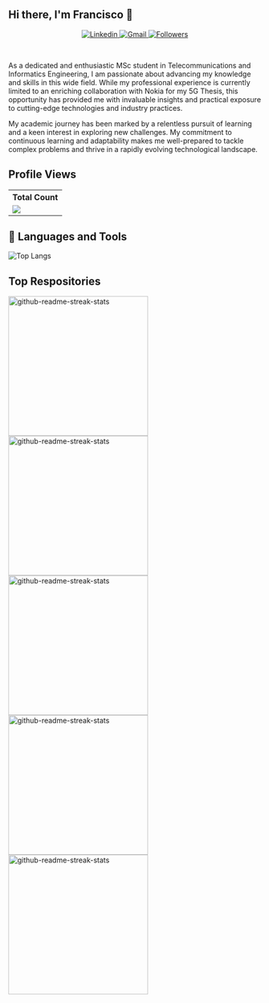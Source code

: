 ## Hi there, I'm Francisco 👋

<p align="center">
    <a href="https://linkedin.com/in/franciscobentoo">
        <img alt="Linkedin" title="Linkedin" src="https://img.shields.io/badge/LinkedIn-0077B5?style=for-the-badge&logo=linkedin&logoColor=white"/>
    </a>
    <a href="mailto:franciscobentoist@gmail.com">
        <img alt="Gmail" title="Gmail" src="https://img.shields.io/badge/Gmail-D14836?style=for-the-badge&logo=gmail&logoColor=white"/>
    </a>
    <a href="https://github.com/FranciscoBentoGit">
        <img alt="Followers" title="Follow me on Github" src="https://img.shields.io/github/followers/FranciscoBentoGit?color=236ad3&style=for-the-badge&logo=github&label=Follow"/>
    </a>
</p>

<br />

As a dedicated and enthusiastic MSc student in Telecommunications and Informatics Engineering, I am passionate about advancing my knowledge and skills in this wide field. While my professional experience is currently limited to an enriching collaboration with Nokia for my 5G Thesis, this opportunity has provided me with invaluable insights and practical exposure to cutting-edge technologies and industry practices. 

My academic journey has been marked by a relentless pursuit of learning and a keen interest in exploring new challenges. My commitment to continuous learning and adaptability makes me well-prepared to tackle complex problems and thrive in a rapidly evolving technological landscape.

## Profile Views

  <table>
    <tr>
      <th>Total Count</th>
    </tr>
    <tr>
      <td>
         <a href="https://github.com/FranciscoBentoGit"> <img src="https://komarev.com/ghpvc/?username=FranciscoBentoGit&style=for-the-badge&color=236AD3"> </a>
      </td>
    </tr>
  </table>
  
## 💼 Languages and Tools

![Top Langs](https://github-readme-stats.vercel.app/api/top-langs/?username=FranciscoBentoGit&langs_count=10&size_weight=0&count_weight=1)

## Top Respositories
  <p align="left">
<a href="https://github.com/FranciscoBentoGit/SIRS"><img width="278" src="https://denvercoder1-github-readme-stats.vercel.app/api/pin/?username=FranciscoBentoGit&repo=SIRS&theme=github-dark&bg_color=0D1117&title_color=F9F9FA&text_color=909193&hide_border=false&border_color=E4E2E2&icon_color=1F6FEB&show_icons=true" alt="github-readme-streak-stats"></a>
<a href="https://github.com/FranciscoBentoGit/TE"><img width="278" src="https://denvercoder1-github-readme-stats.vercel.app/api/pin/?username=FranciscoBentoGit&repo=TE&theme=github-dark&bg_color=0D1117&title_color=F9F9FA&text_color=909193&hide_border=false&border_color=E4E2E2&icon_color=1F6FEB&show_icons=true" alt="github-readme-streak-stats"></a>
<a href="https://github.com/FranciscoBentoGit/SEC"><img width="278" src="https://denvercoder1-github-readme-stats.vercel.app/api/pin/?username=FranciscoBentoGit&repo=SEC&theme=github-dark&bg_color=0D1117&title_color=F9F9FA&text_color=909193&hide_border=false&border_color=E4E2E2&icon_color=1F6FEB&show_icons=true" alt="github-readme-streak-stats"></a>
<a href="https://github.com/FranciscoBentoGit/RV"><img width="278" src="https://denvercoder1-github-readme-stats.vercel.app/api/pin/?username=FranciscoBentoGit&repo=RV&theme=github-dark&bg_color=0D1117&title_color=F9F9FA&text_color=909193&hide_border=false&border_color=E4E2E2&icon_color=1F6FEB&show_icons=true" alt="github-readme-streak-stats"></a>
<a href="https://github.com/FranciscoBentoGit/SSOF"><img width="278" src="https://denvercoder1-github-readme-stats.vercel.app/api/pin/?username=FranciscoBentoGit&repo=SSOF&theme=github-dark&bg_color=0D1117&title_color=F9F9FA&text_color=909193&hide_border=false&border_color=E4E2E2&icon_color=1F6FEB&show_icons=true" alt="github-readme-streak-stats"></a>
</p>
